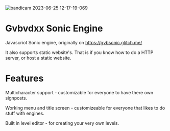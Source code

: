![bandicam 2023-06-25 12-17-19-069](https://github.com/gvbvdxx-test/gvbsonic/assets/123641869/85aa7cde-5800-4a3a-9e38-b6eeba56e7e5)
# Gvbvdxx Sonic Engine
Javascriot Sonic engine, originally on https://gvbsonic.glitch.me/

It also supports static website's. That is if you know how to do a HTTP server, or host a static website.

# Features

Multicharacter support - customizable for everyone to have there own signposts.

Working menu and title screen - customizeable for everyone that likes to do stuff with engines.

Built in level editor - for creating your very own levels.